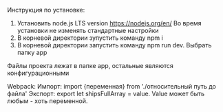 Инструкция по установке:
1) Установить node.js LTS version https://nodejs.org/en/ Во время установки не изменять стандартные настройки
2) В корневой директории зупустить команду npm i
3) В корневой директории запустить команду npm run dev. Выбрать папку app

Файлы проекта лежат в папке app, остальные являются конфигурационными

Webpack:
  Импорт: import {переменная} from './относительный путь до файла'
  Экспорт: export let shipsFullArray = value. Value может быть любым - хоть переменной.
    
